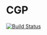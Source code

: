 # CGP

[![Build Status](https://travis-ci.org/glesica/CGP.jl.svg?branch=master)](https://travis-ci.org/glesica/CGP.jl)
